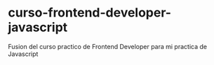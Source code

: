 # curso-frontend-developer-javascript
Fusion del curso practico de Frontend Developer para mi practica de Javascript
